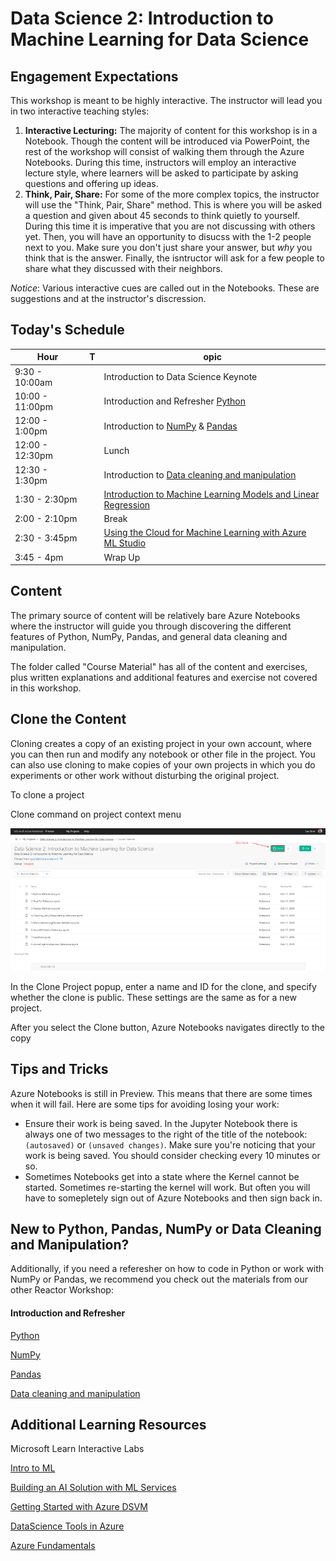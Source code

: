 # Data Science 2: Introduction to Machine Learning for Data Science

## Engagement Expectations
This workshop is meant to be highly interactive. The instructor will lead you in two interactive teaching styles:
1. **Interactive Lecturing:** The majority of content for this workshop is in a Notebook. Though the content will be introduced via PowerPoint, the rest of the workshop will consist of walking them through the Azure Notebooks. During this time, instructors will employ an interactive lecture style, where learners will be asked to participate by asking questions and offering up ideas.
2. **Think, Pair, Share:** For some of the more complex topics, the instructor will use the "Think, Pair, Share" method. This is where you will be asked a question and given about 45 seconds to think quietly to yourself. During this time it is imperative that you are not discussing with others yet. Then, you will have an opportunity to disucss with the 1-2 people next to you. Make sure you don't just share your answer, but *why* you think that is the answer. Finally, the isntructor will ask for a few people to share what they discussed with their neighbors. 

*Notice*: Various interactive cues are called out in the Notebooks. These are suggestions and at the instructor's discression.

## Today's Schedule
| Hour | T| opic |
| ---- |-| ----- | 
| 9:30 - 10:00am | | Introduction to Data Science Keynote |
| 10:00 - 11:00pm | | Introduction and Refresher [Python](Course%20Material/1-Python-Reference.ipynb)
| 12:00 - 1:00pm | | Introduction to [NumPy](Course%20Material/2-NumPy-Reference.ipynb) & [Pandas](Course%20Material/3-Pandas-Reference.ipynb) |
| 12:00 - 12:30pm | | Lunch | 
| 12:30 - 1:30pm | | Introduction to [Data cleaning and manipulation](4-Cleaning_and_Manipulating-Reference.ipynb)| 
| 1:30 - 2:30pm | | [Introduction to Machine Learning Models and Linear Regression](Course%20Material/5-MachineLearningModels-Reference.ipynbb) |
| 2:00 - 2:10pm | | Break |
| 2:30 - 3:45pm | | [Using the Cloud for Machine Learning with Azure ML Studio](Course%20Material/6-AzureMLStudio-Reference.ipynb) | 
| 3:45 - 4pm | | Wrap Up |


## Content
The primary source of content will be relatively bare Azure Notebooks where the instructor will guide you through discovering the different features of Python, NumPy, Pandas, and general data cleaning and manipulation. 

The folder called "Course Material" has all of the content and exercises, plus written explanations and additional features and exercise not covered in this workshop. 

## Clone the Content 

Cloning creates a copy of an existing project in your own account, where you can then run and modify any notebook or other file in the project. You can also use cloning to make copies of your own projects in which you do experiments or other work without disturbing the original project.

To clone a project

Clone command on project context menu

![NotebookClone](Images/Clone.png)

In the Clone Project popup, enter a name and ID for the clone, and specify whether the clone is public. These settings are the same as for a new project.

After you select the Clone button, Azure Notebooks navigates directly to the copy

## Tips and Tricks
Azure Notebooks is still in Preview. This means that there are some times when it will fail. Here are some tips for avoiding losing your work:
- Ensure their work is being saved. In the Jupyter Notebook there is always one of two messages to the right of the title of the notebook: `(autosaved)` or `(unsaved changes)`. Make sure you're noticing that your work is being saved. You should consider checking every 10 minutes or so. 
- Sometimes Notebooks get into a state where the Kernel cannot be started. Sometimes re-starting the kernel will work. But often you will have to somepletely sign out of Azure Notebooks and then sign back in. 

## New to Python, Pandas, NumPy or Data Cleaning and Manipulation?

Additionally, if you need a referesher on how to code in Python or work with NumPy or Pandas, we recommend you check out the materials from our other Reactor Workshop:

#### Introduction and Refresher 

[Python](Course%20Material/1-Python-Reference.ipynb)

[NumPy](Course%20Material/2-NumPy-Reference.ipynb)

[Pandas](Course%20Material/3-Pandas-Reference.ipynb)

[Data cleaning and manipulation](4-Cleaning_and_Manipulating-Reference.ipynb)

## Additional Learning Resources 

Microsoft Learn Interactive Labs

[Intro to ML](https://docs.microsoft.com/en-us/learn/paths/intro-to-ml-with-python)

[Building an AI Solution with ML Services](https://docs.microsoft.com/en-us/learn/paths/build-ai-solutions-with-azure-ml-service/)

[Getting Started with Azure DSVM](https://docs.microsoft.com/en-us/learn/paths/get-started-with-azure-dsvm/)

[DataScience Tools in Azure](https://docs.microsoft.com/en-us/learn/paths/explore-data-science-tools-in-azure/)

[Azure Fundamentals](https://docs.microsoft.com/en-us/learn/paths/azure-fundamentals/)
